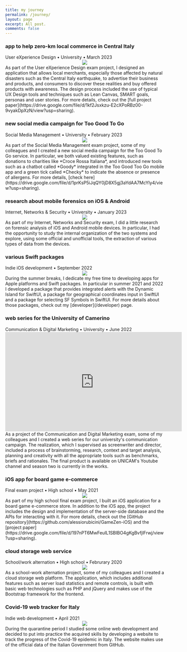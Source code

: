 ```yaml
---
title: my journey
permalink: /journey/
layout: page
excerpt: All post.
comments: false
---
```



### app to help zero-km local commerce in Central Italy
<div class="post-meta">
	User eXperience Design • University • March 2023
</div>
<center>
	<img class="journey-img" src="/assets/img/projects/uxdesign-project.png" >
</center>
As part of the User eXperience Design exam project, I designed an application that allows local merchants, especially those affected by natural disasters such as the Central Italy earthquake, to advertise their business and products, and consumers to discover these realities and buy offered products with awareness. The design process included the use of typical UX Design tools and techniques such as Lean Canvas, SMART goals, personas and user stories. For more details, check out the [full project paper](https://drive.google.com/file/d/1kf2Jsxkzu-E2cXPoRBz00-9vyakDpXzN/view?usp=sharing).

### new social media campaign for Too Good To Go
<div class="post-meta">
	Social Media Management • University • February 2023
</div>
<center>
	<img class="journey-img" src="/assets/img/projects/toogoodtogo.png" >
</center>
As part of the Social Media Management exam project, some of my colleagues and I created a new social media campaign for the Too Good To Go service. In particular, we both valued existing features, such as donations to charities like *Croce Rossa Italiana*, and introduced new tools such as a chatbot called *Goody* integrated in the Too Good Too Go mobile app and a green tick called *Checky* to indicate the absence or presence of allergens. For more details, [check here](https://drive.google.com/file/d/1prKsP5iJqQY0jD8X5gj3aYdAA7McYly4/view?usp=sharing).


### research about mobile forensics on iOS & Android
<div class="post-meta">
	Internet, Networks & Security • University • January 2023
</div>
<center>
	<img class="journey-img" src="/assets/img/projects/mobile-forensics.png" >
</center>
As part of my Internet, Networks and Security exam, I did a little research on forensic analysis of iOS and Android mobile devices. In particular, I had the opportunity to study the internal organization of the two systems and explore, using some official and unofficial tools, the extraction of various types of data from the devices.

### various Swift packages
<div class="post-meta">
	Indie iOS development • September 2022
</div>
<center>
	<img class="journey-img" src="/assets/img/projects/IslandAlertsForSwiftUI.png" >
</center>
During the summer breaks, I dedicate my free time to developing apps for Apple platforms and Swift packages. In particular in summer 2021 and 2022 I developed a package that provides integrated alerts with the Dynamic Island for SwiftUI, a package for geographical coordinates input in SwiftUI and a package for selecting SF Symbols in SwiftUI. For more details about those packages, check out my [developer](/developer) page.

### web series for the University of Camerino
<div class="post-meta">
	Communication & Digital Marketing • University • June 2022
</div>
<center>
	<iframe class="journey-img" width="560" height="315" src="https://www.youtube.com/embed/myKA8V3yd8s" title="YouTube video player" frameborder="0" allow="accelerometer; autoplay; clipboard-write; encrypted-media; gyroscope; picture-in-picture; web-share" allowfullscreen></iframe>
</center>
As a project of the Communication and Digital Marketing exam, some of my colleagues and I created a web series for our university's communication campaign. The realization, which I supervised as screenwriter and director, included a process of brainstorming, research, context and target analysis, planning and creativity with all the appropriate tools such as benchmarks, briefs and rationales. The final product is available on UNICAM's Youtube channel and season two is currently in the works.

### iOS app for board game e-commerce
<div class="post-meta">
	Final exam project • High school • May 2021
</div>
<center>
	<img class="journey-img" src="/assets/img/projects/gamezen.png" >
</center>
As part of my high school final exam project, I built an iOS application for a board game e-commerce store. In addition to the iOS app, the project includes the design and implementation of the server-side database and the APIs for interacting with it. For more details, check out the [GitHub repository](https://github.com/alessiorubicini/GameZen-iOS) and the [project paper](https://drive.google.com/file/d/197nPT6MwFeuIL1SBIBO4gKgBvfjlFrwj/view?usp=sharing).

### cloud storage web service
<div class="post-meta">
	School/work alternation • High school • Februrary 2020
</div>
<center>
	<img class="journey-img" src="/assets/img/projects/antonserver.png" >
</center>
As a school-work alternation project, some of my colleagues and I created a cloud storage web platform. The application, which includes additional features such as server load statistics and remote controls, is built with basic web technologies such as PHP and jQuery and makes use of the Bootstrap framework for the frontend.

### Covid-19 web tracker for Italy
<div class="post-meta">
	Indie web development • April 2021
</div>
<center>
	<img class="journey-img" src="/assets/img/projects/COVID-IT-website.png" >
</center>
During the quarantine period I studied some online web development and decided to put into practice the acquired skills by developing a website to track the progress of the Covid-19 epidemic in Italy. The website makes use of the official data of the Italian Government from GitHub.